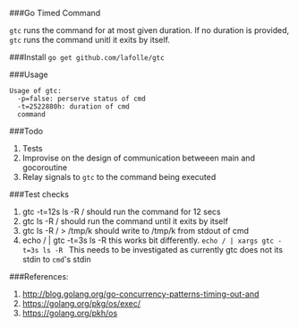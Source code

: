 
###Go Timed Command

`gtc` runs the command for at most given duration.
If no duration is provided, `gtc` runs the command unitl it exits by itself.

###Install
`go get github.com/lafolle/gtc`

###Usage
```
Usage of gtc:
  -p=false: perserve status of cmd
  -t=2522880h: duration of cmd
  command
```

###Todo
1. Tests
2. Improvise on the design of communication betweeen main and gocoroutine
3. Relay signals to `gtc` to the command being executed

###Test checks
1. gtc -t=12s ls -R /
	should run the command for 12 secs
2. gtc ls -R /
	should run the command until it exits by itself
3. gtc ls -R / > /tmp/k
	should write to /tmp/k from stdout of cmd
4. echo / | gtc -t=3s ls -R 
	this works bit differently.
	`echo / | xargs gtc -t=3s ls -R `
	This needs to be investigated as currently gtc does not 
	its stdin to `cmd`'s stdin

###References:
1. http://blog.golang.org/go-concurrency-patterns-timing-out-and
2. https://golang.org/pkg/os/exec/
3. https://golang.org/pkh/os
